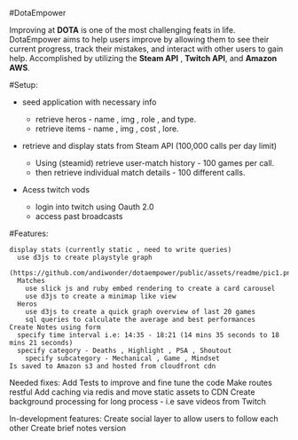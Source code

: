 #DotaEmpower


Improving at **DOTA** is one of the most challenging feats in life. DotaEmpower aims to help users improve by allowing them to see their current progress, track their mistakes, and interact with other users to gain help. Accomplished by utilizing the **Steam API** , **Twitch API**, and **Amazon AWS**.  

#Setup: 
* seed application with necessary info
    * retrieve heros - name , img , role , and type.<br>
    <!-- ```fo.write open("http://cdn.dota2.com/apps/dota2/images/heroes/" + hero['name'] + "_full.png").read``` -->
    * retrieve items - name , img , cost , lore.<br>
    <!-- ```fo.write open("http://cdn.dota2.com/apps/dota2/images/items/" + a).read``` -->

* retrieve and display stats from Steam API (100,000 calls per day limit)<br>
    * Using (steamid) retrieve user-match history - 100 games per call.<br>
    * then retrieve individual match details - 100 different calls. 

* Acess twitch vods
    * login into twitch using Oauth 2.0 
    * access past broadcasts

<!--         ```HTTParty.get("https://api.steampowered.com/IDOTA2Match_570/GetMatchHistory/V001/?key=" + Rails.application.secrets.steam_api_key +  "&account_id=" + actual_user.steam_id)``` -->
    
<!--          ```@recent_matches['result']['matches'].each do |game|
         begin
          @match_in_arr = game['match_id'].to_s
          @match = HTTParty.get('https://api.steampowered.com/IDOTA2Match_570/GetMatchDetails/V001/?match_id=' + @match_in_arr + '&key=' + Rails.application.secrets.steam_api_key)``` -->

#Features:


    display stats (currently static , need to write queries)
      use d3js to create playstyle graph
        (https://github.com/andiwonder/dotaempower/public/assets/readme/pic1.png)
      Matches
        use slick js and ruby embed rendering to create a card carousel
        use d3js to create a minimap like view
      Heros
        use d3js to create a quick graph overview of last 20 games
        sql queries to calculate the average and best performances
    Create Notes using form
      specify time interval i.e: 14:35 - 18:21 (14 mins 35 seconds to 18 mins 21 seconds)
      specify category - Deaths , Highlight , PSA , Shoutout
        specify subcategory - Mechanical , Game , Mindset
    Is saved to Amazon s3 and hosted from cloudfront cdn


Needed fixes:
  Add Tests to improve and fine tune the code
  Make routes restful
  Add caching via redis and move static assets to CDN
  Create background processing for long process - i.e save videos from Twitch

In-development features:
  Create social layer to allow users to follow each other
  Create brief notes version

